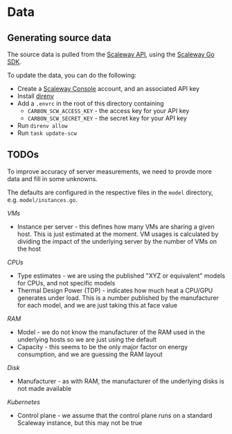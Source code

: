 # Data

## Generating source data

The source data is pulled from the [Scaleway API](https://www.scaleway.com/en/developers/api), using the [Scaleway Go SDK](https://www.scaleway.com/en/docs/developer-tools/scaleway-sdk/go-sdk/).

To update the data, you can do the following:

- Create a [Scaleway Console](https://console.scaleway.com) account, and an associated API key
- Install [direnv]()
- Add a `.envrc` in the root of this directory containing
  - `CARBON_SCW_ACCESS_KEY` - the access key for your API key
  - `CARBON_SCW_SECRET_KEY` - the secret key for your API key
- Run `direnv allow`
- Run `task update-scw`

## TODOs

To improve accuracy of server measurements, we need to provde more data and fill in some unknowns.

The defaults are configured in the respective files in the `model` directory, e.g. `model/instances.go`.

_VMs_

- Instance per server - this defines how many VMs are sharing a given host. This is just estimated at the moment. VM usages is calculated by dividing the impact of the underlying server by the number of VMs on the host

_CPUs_

- Type estimates - we are using the published "XYZ or equivalent" models for CPUs, and not specific models
- Thermal Design Power (TDP) - indicates how much heat a CPU/GPU generates under load. This is a number published by the manufacturer for each model, and we are just taking this at face value

_RAM_

- Model - we do not know the manufacturer of the RAM used in the underlying hosts so we are just using the default
- Capacity - this seems to be the only major factor on energy consumption, and we are guessing the RAM layout

_Disk_

- Manufacturer - as with RAM, the manufacturer of the underlying disks is not made available

_Kubernetes_

- Control plane - we assume that the control plane runs on a standard Scaleway instance, but this may not be true
